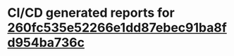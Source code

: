# CI/CD generated reports for [260fc535e52266e1dd87ebec91ba8fd954ba736c](https://github.com/hydephp/develop/commit/260fc535e52266e1dd87ebec91ba8fd954ba736c)
